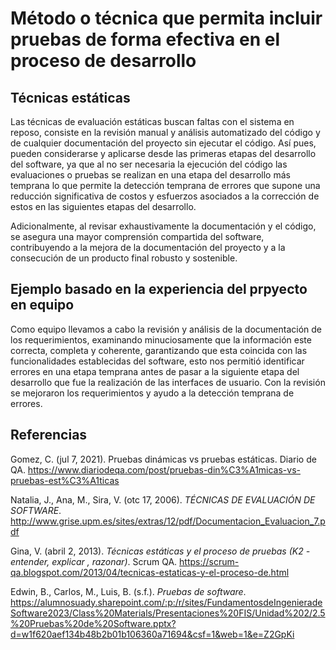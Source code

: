 # Método o técnica que permita incluir pruebas de forma efectiva en el proceso de desarrollo
## Técnicas estáticas
Las técnicas de evaluación estáticas buscan faltas con el sistema en reposo, consiste en la revisión manual y análisis automatizado del código y de cualquier documentación del proyecto sin ejecutar el código. Así pues, pueden considerarse y aplicarse desde las primeras etapas del desarrollo del software, ya que al no ser necesaria la ejecución del código las evaluaciones o pruebas se realizan en una etapa del desarrollo más temprana lo que permite la detección temprana de errores que supone una reducción significativa de costos y esfuerzos asociados a la corrección de estos en las siguientes etapas del desarrollo.

Adicionalmente, al revisar exhaustivamente la documentación y el código, se asegura una mayor comprensión compartida del software, contribuyendo a la mejora de la documentación del proyecto y a la consecución de un producto final robusto y sostenible.

## Ejemplo basado en la experiencia del prpyecto en equipo
Como equipo llevamos a cabo la revisión y análisis de la documentación de los requerimientos, examinando minuciosamente que la información este correcta, completa y coherente, garantizando que esta coincida con las funcionalidades establecidas del software, esto nos permitió identificar errores en una etapa temprana antes de pasar a la siguiente etapa del desarrollo que fue la realización de las interfaces de usuario. Con la revisión se mejoraron los requerimientos y ayudo a la detección temprana de errores.

## Referencias 
Gomez, C. (jul 7, 2021). Pruebas dinámicas vs pruebas estáticas. Diario de QA. 
https://www.diariodeqa.com/post/pruebas-din%C3%A1micas-vs-pruebas-est%C3%A1ticas

Natalia, J., Ana, M., Sira, V. (otc 17, 2006). *TÉCNICAS DE EVALUACIÓN DE SOFTWARE*.
http://www.grise.upm.es/sites/extras/12/pdf/Documentacion_Evaluacion_7.pdf

Gina, V. (abril 2, 2013). *Técnicas estáticas y el proceso de pruebas (K2 - entender, explicar , razonar)*. Scrum QA.
https://scrum-qa.blogspot.com/2013/04/tecnicas-estaticas-y-el-proceso-de.html

Edwin, B., Carlos, M., Luis, B. (s.f.). *Pruebas de software*. https://alumnosuady.sharepoint.com/:p:/r/sites/FundamentosdeIngenieradeSoftware2023/Class%20Materials/Presentaciones%20FIS/Unidad%202/2.5%20Pruebas%20de%20Software.pptx?d=w1f620aef134b48b2b01b106360a71694&csf=1&web=1&e=Z2GpKi




